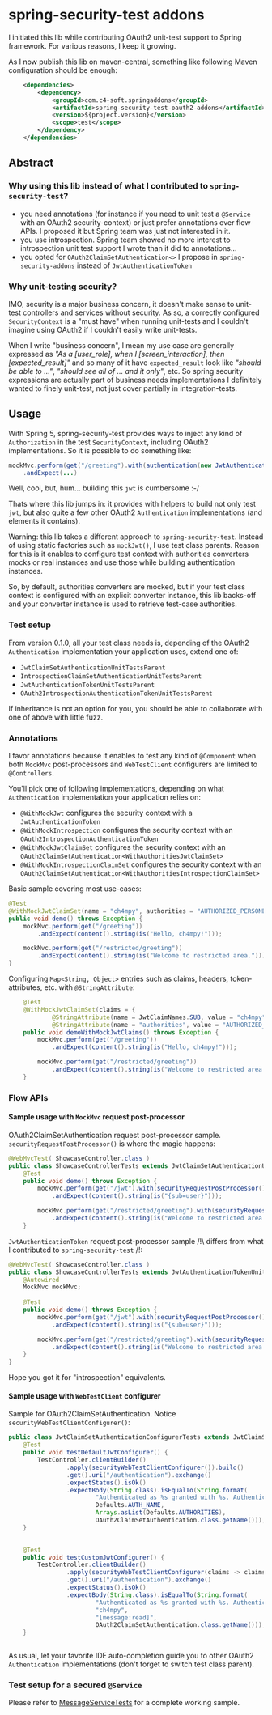 # spring-security-test addons
I initiated this lib while contributing OAuth2 unit-test support to Spring framework. For various reasons, I keep it growing.

As I now publish this lib on maven-central, something like following Maven configuration should be enough:
``` xml
	<dependencies>
		<dependency>
			<groupId>com.c4-soft.springaddons</groupId>
			<artifactId>spring-security-test-oauth2-addons</artifactId>
			<version>${project.version}</version>
			<scope>test</scope>
		</dependency>
	</dependencies>
```

## Abstract

### Why using this lib instead of what I contributed to `spring-security-test`?
* you need annotations (for instance if you need to unit test a `@Service` with an OAuth2 security-context) or just prefer annotations over flow APIs.
I proposed it but Spring team was just not interested in it.
* you use introspection. Spring team showed no more interest to introspection unit test support I wrote than it did to annotations...
* you opted for `OAuth2ClaimSetAuthentication<>` I propose in `spring-security-addons` instead of `JwtAuthenticationToken`

### Why unit-testing security?
IMO, security is a major business concern, it doesn't make sense to unit-test controllers and services without security.
As so, a correctly configured `SecurityContext` is a "must have" when running unit-tests and 
I couldn't imagine using OAuth2 if I couldn't easily write unit-tests.

When I write "business concern", I mean my use case are generally expressed as 
_"As a [user_role], when I [screen_interaction], then [expected_result]"_
and so many of it have `expected_result` look like _"should be able to ..."_, _"should see all of ... and it only"_, etc.
So spring security expressions are actually part of business needs implementations I definitely wanted to finely unit-test, 
not just cover partially in integration-tests.

## Usage
With Spring 5, spring-security-test provides ways to inject any kind of `Authorization` 
in the test `SecurityContext`, including OAuth2 implementations. So it is possible to do something like:
``` java
mockMvc.perform(get("/greeting").with(authentication(new JwtAuthenticationToken(jwt, authorities)))
    .andExpect(...)
``` 
Well, cool, but, hum... building this `jwt` is cumbersome :-/

Thats where this lib jumps in: it provides with helpers to build not only test `jwt`,
but also quite a few other OAuth2 `Authentication` implementations (and elements it contains).

Warning: this lib takes a different approach to `spring-security-test`. Instead of using static factories such as `mockJwt()`, I use test class parents.
Reason for this is it enables to configure test context with authorities converters mocks or real instances and use those while building authentication instances.

So, by default, authorities converters are mocked, but if your test class context is configured with an explicit converter instance,
this lib backs-off and your converter instance is used to retrieve test-case authorities.

### Test setup
From version 0.1.0, all your test class needs is, depending of the OAuth2 `Authentication` implementation your application uses, extend one of:
* `JwtClaimSetAuthenticationUnitTestsParent`
* `IntrospectionClaimSetAuthenticationUnitTestsParent`
* `JwtAuthenticationTokenUnitTestsParent`
* `OAuth2IntrospectionAuthenticationTokenUnitTestsParent`

If inheritance is not an option for you, you should be able to collaborate with one of above with little fuzz.

### Annotations
I favor annotations because it enables to test any kind of `@Component` when both `MockMvc` 
post-processors and `WebTestClient` configurers are limited to `@Controllers`.

You'll pick one of following implementations, depending on what `Authentication` implementation your application relies on:
 * `@WithMockJwt` configures the security context with a `JwtAuthenticationToken`
 * `@WithMockIntrospection` configures the security context with an `OAuth2IntrospectionAuthenticationToken`
 * `@WithMockJwtClaimSet` configures the security context with an `OAuth2ClaimSetAuthentication<WithAuthoritiesJwtClaimSet>`
 * `@WithMockIntrospectionClaimSet` configures the security context with an `OAuth2ClaimSetAuthentication<WithAuthoritiesIntrospectionClaimSet>`

Basic sample covering most use-cases:
``` java
@Test
@WithMockJwtClaimSet(name = "ch4mpy", authorities = "AUTHORIZED_PERSONEL")
public void demo() throws Exception {
    mockMvc.perform(get("/greeting"))
        .andExpect(content().string(is("Hello, ch4mpy!")));

    mockMvc.perform(get("/restricted/greeting"))
        .andExpect(content().string(is("Welcome to restricted area.")));
}
```

Configuring `Map<String, Object>` entries such as claims, headers, token-attributes, etc. with `@StringAttribute`:
``` java
    @Test
    @WithMockJwtClaimSet(claims = {
            @StringAttribute(name = JwtClaimNames.SUB, value = "ch4mpy"),
            @StringAttribute(name = "authorities", value = "AUTHORIZED_PERSONEL") })
    public void demoWithMockJwtClaims() throws Exception {
        mockMvc.perform(get("/greeting"))
            .andExpect(content().string(is("Hello, ch4mpy!")));

        mockMvc.perform(get("/restricted/greeting"))
            .andExpect(content().string(is("Welcome to restricted area.")));
    }
```

### Flow APIs

#### Sample usage with `MockMvc` request post-processor
OAuth2ClaimSetAuthentication request post-processor sample. `securityRequestPostProcessor()` is where the magic happens:
``` java
@WebMvcTest( ShowcaseController.class )
public class ShowcaseControllerTests extends JwtClaimSetAuthenticationUnitTestsParent {
    @Test
    public void demo() throws Exception {
        mockMvc.perform(get("/jwt").with(securityRequestPostProcessor()))
            .andExpect(content().string(is("{sub=user}")));

        mockMvc.perform(get("/restricted/greeting").with(securityRequestPostProcessor(claims -> claims.authorities("AUTHORIZED_PERSONEL"))))
            .andExpect(content().string(is("Welcome to restricted area.")));
    }
```

`JwtAuthenticationToken` request post-processor sample /!\ differs from what I contributed to `spring-security-test` /!\:
``` java
@WebMvcTest( ShowcaseController.class )
public class ShowcaseControllerTests extends JwtAuthenticationTokenUnitTestsParent {
	@Autowired
	MockMvc mockMvc;
	
    @Test
    public void demo() throws Exception {
        mockMvc.perform(get("/jwt").with(securityRequestPostProcessor()))
            .andExpect(content().string(is("{sub=user}")));

        mockMvc.perform(get("/restricted/greeting").with(securityRequestPostProcessor().authorities("AUTHORIZED_PERSONEL")))
            .andExpect(content().string(is("Welcome to restricted area.")));
    }
}
```

Hope you got it for "introspection" equivalents.

#### Sample usage with `WebTestClient` configurer
Sample for OAuth2ClaimSetAuthentication. Notice `securityWebTestClientConfigurer()`:
``` java
public class JwtClaimSetAuthenticationConfigurerTests extends JwtClaimSetAuthenticationUnitTestsParent {
	@Test
	public void testDefaultJwtConfigurer() {
		TestController.clientBuilder()
				.apply(securityWebTestClientConfigurer()).build()
				.get().uri("/authentication").exchange()
				.expectStatus().isOk()
				.expectBody(String.class).isEqualTo(String.format(
						"Authenticated as %s granted with %s. Authentication type is %s.",
						Defaults.AUTH_NAME,
						Arrays.asList(Defaults.AUTHORITIES),
						OAuth2ClaimSetAuthentication.class.getName()));
    }
    

	@Test
	public void testCustomJwtConfigurer() {
		TestController.clientBuilder()
				.apply(securityWebTestClientConfigurer(claims -> claims.subject("ch4mpy").authorities("message:read"))).build()
				.get().uri("/authentication").exchange()
				.expectStatus().isOk()
				.expectBody(String.class).isEqualTo(String.format(
						"Authenticated as %s granted with %s. Authentication type is %s.",
						"ch4mpy",
						"[message:read]",
						OAuth2ClaimSetAuthentication.class.getName()));
	}
    
```

As usual, let your favorite IDE auto-completion guide you to other OAuth2 `Authentication` implementations (don't forget to switch test class parent).

### Test setup for a secured `@Service`
Please refer to [MessageServiceTests](https://github.com/ch4mpy/spring-addons/blob/master/spring-security-test-oauth2-addons/src/test/java/org/springframework/security/test/context/support/MessageServiceTests.java) 
for a complete working sample.